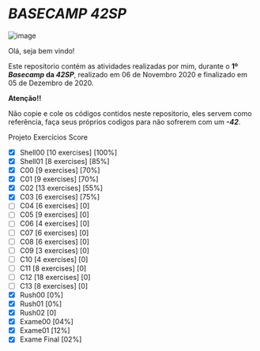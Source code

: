 # _BASECAMP 42SP_

![image](https://media.giphy.com/media/1xnOnHhu9WNsmzC5tJ/giphy.gif)

Olá, seja bem vindo!

Este repositorio contém as atividades realizadas por mim, durante o **1º _Basecamp_ da _42SP_**, realizado em 06 de Novembro 2020 e finalizado em 05 de Dezembro de 2020.

**Atenção!!**

Não copie e cole os códigos contidos neste repositorio, eles servem como referência, faça seus próprios codigos para não sofrerem com um **_-42_**.

Projeto	Exercícios	Score
* [X] Shell00	[10 exercises]	[100%]
* [X] Shell01	[8 exercises]	[85%]
* [X] C00	[9 exercises]	[70%]
* [X] C01	[9 exercises]	[70%]
* [X] C02	[13 exercises] [55%]
* [X] C03	[6 exercises]	[75%]
* [ ] C04	[6 exercises]	[0]
* [ ] C05	[9 exercises]	[0]
* [ ] C06	[4 exercises]	[0]
* [ ] C07	[6 exercises]	[0]
* [ ] C08	[6 exercises]	[0]
* [ ] C09	[3 exercises]	[0]
* [ ] C10	[4 exercises]	[0]
* [ ] C11	[8 exercises]	[0]
* [ ] C12	[18 exercises] [0]
* [ ] C13	[8 exercises]	[0]
* [X] Rush00	[0%]
* [X] Rush01	[0%]
* [X] Rush02	[0]
* [X] Exame00	[04%]
* [X] Exame01	[12%]
* [X] Exame Final [02%]

